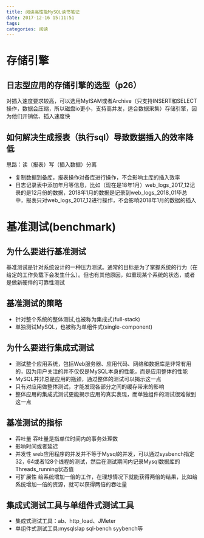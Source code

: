 ```yaml
---
title: 阅读高性能MySQL读书笔记
date: 2017-12-16 15:11:51
tags:
categories: 阅读
---
```

# 存储引擎
## 日志型应用的存储引擎的选型（p26）
对插入速度要求较高，可以选用MyISAM或者Archive（只支持INSERT和SELECT操作，数据会压缩，所以磁盘io更小，支持高并发，适合数据采集）存储引擎，因为他们开销低、插入速度快
## 如何解决生成报表（执行sql）导致数据插入的效率降低
思路：读（报表）写（插入数据）分离
- 复制数据到备库，报表操作对备库进行操作，不会影响主库的插入效率
- 日志记录表中添加年月等信息，比如（现在是18年1月）web_logs_2017_12记录的是12月份的数据，2018年1月的数据是记录到web_logs_2018_01毕总中，报表只对web_logs_2017_12进行操作，不会影响2018年1月的数据的插入

# 基准测试(benchmark)

## 为什么要进行基准测试
基准测试是针对系统设计的一种压力测试。通常的目标是为了掌握系统的行为（在给定的工作负载下会发生什么）。但也有其他原因，如重现某个系统的状态，或者是做新硬件的可靠性测试
## 基准测试的策略
-  针对整个系统的整体测试,也被称为集成式(full-stack)
- 单独测试MySQL，也被称为单组件式(single-component)

## 为什么要进行集成式测试
- 测试整个应用系统，包括Web服务器、应用代码、网络和数据库是非常有用的，因为用户关注的并不仅仅是MySQL本身的性能，而是应用整体的性能
- MySQL并非总是应用的瓶颈，通过整体的测试可以揭示这一点
- 只有对应用做整体测试，才能发现各部分之间的缓存带来的影响
- 整体应用的集成式测试更能揭示应用的真实表现，而单独组件的测试很难做到这一点

## 基准测试的指标
- 吞吐量
吞吐量是指单位时间内的事务处理数
- 影响时间或者延迟
- 并发性
web应用程序的并发并不等于Mysql的并发，可以通过sysbench指定32，64或者128个线程的测试，然后在测试期间内记录Mysql数据库的Threads_running状态值
- 可扩展性
给系统增加一倍的工作，在理想情况下就能获得两倍的结果，比如给系统增加一倍的资源，就可以获得两倍的吞吐量

## 集成式测试工具与单组件式测试工具
- 集成式测试工具：ab、http_load、JMeter
- 单组件式测试工具:mysqlslap sql-bench syybench等